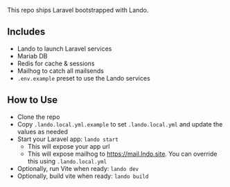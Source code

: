 This repo ships Laravel bootstrapped with Lando.

## Includes

* Lando to launch Laravel services
* Mariab DB
* Redis for cache & sessions
* Mailhog to catch all mailsends
* `.env.example` preset to use the Lando services

## How to Use

* Clone the repo
* Copy `.lando.local.yml.example` to set `.lando.local.yml` and update the values as needed
* Start your Laravel app: `lando start`
  * This will expose your app url
  * This will expose mailhog to https://mail.lndo.site. You can override this using `.lando.local.yml`  
* Optionally, run Vite when ready: `lando dev`
* Optionally, build vite when ready: `lando build`
